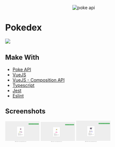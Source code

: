 <p align="center">
   <img src="https://pokeapi.co/static/pokeapi_256.888baca4.png" width="320" alt="poke api"></img>
</p>

# Pokedex

[![](https://img.shields.io/badge/author-Lucas%20Bruno-blue)](https://github.com/Lucasbrunoferreira)


## Make With

- [Poke API](https://pokeapi.co/)
- [VueJS](https://vuejs.org/)
- [VueJS - Composition API](https://composition-api.vuejs.org/)
- [Typescript](https://www.typescriptlang.org/)
- [Jest](https://jestjs.io/)
- [Eslint](https://eslint.org/)


## Screenshots

<img src="./.github/readme/screenshot_1.png?raw=true" width="110"/>
<img src="./.github/readme/screenshot_2.png?raw=true" width="110"/>
<img src="./.github/readme/screenshot_3.png?raw=true" width="110"/>


